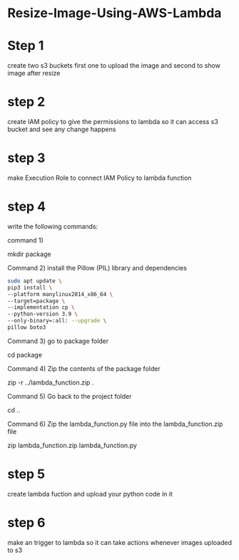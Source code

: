 # Resize-Image-Using-AWS-Lambda


# Step 1

create two s3 buckets first one to upload the image and second to show image after resize

# step 2

create IAM policy to give the permissions to lambda so it can access s3 bucket and see any change happens

# step 3

make Execution Role to connect IAM Policy to lambda function

# step 4

write the following commands:

command 1)

mkdir package

Command 2) install the Pillow (PIL) library and dependencies

```bash
sudo apt update \
pip3 install \
--platform manylinux2014_x86_64 \
--target=package \
--implementation cp \
--python-version 3.9 \
--only-binary=:all: --upgrade \
pillow boto3
```
Command 3) go to package folder

cd package

Command 4) Zip the contents of the package folder

zip -r ../lambda_function.zip .

Command 5) Go back to the project folder

cd ..

Command 6) Zip the lambda_function.py file into the lambda_function.zip file

zip lambda_function.zip lambda_function.py


# step 5

create lambda fuction and upload your python code in it

# step 6

make an trigger to lambda so it can take actions whenever images uploaded to s3
